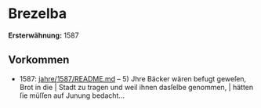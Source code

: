 # Brezelba

**Ersterwähnung:** 1587

## Vorkommen
- 1587: [jahre/1587/README.md](../jahre/1587/README.md) – 5) Jhre Bäcker wären befugt geweſen, Brot in die |
Stadt zu tragen und weil ihnen dasſelbe genommen, |
hätten ſie müſſen auf Junung bedacht...
